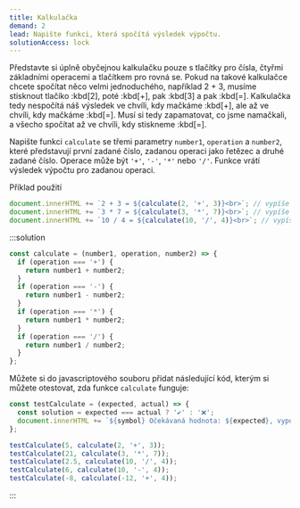 ```yaml
---
title: Kalkulačka
demand: 2
lead: Napište funkci, která spočítá výsledek výpočtu.
solutionAccess: lock
---
```


Představte si úplně obyčejnou kalkulačku pouze s tlačítky pro čísla, čtyřmi základními operacemi a tlačítkem pro rovná se. Pokud na takové kalkulačce chcete spočítat něco velmi jednoduchého, například 2 + 3, musíme stisknout tlačíko :kbd[2], poté :kbd[+], pak :kbd[3] a pak :kbd[=]. Kalkulačka tedy nespočítá náš výsledek ve chvíli, kdy mačkáme :kbd[+], ale až ve chvíli, kdy mačkáme :kbd[=]. Musí si tedy zapamatovat, co jsme namačkali, a všecho spočítat až ve chvíli, kdy stiskneme :kbd[=].

Napište funkci `calculate` se třemi parametry `number1`, `operation` a `number2`, které představují první zadané číslo, zadanou operaci jako řetězec a druhé zadané číslo. Operace může být `'+'`, `'-'`, `'*'` nebo `'/'`. Funkce vrátí výsledek výpočtu pro zadanou operaci.

Příklad použití

```js
document.innerHTML += `2 + 3 = ${calculate(2, '+', 3)}<br>`; // vypíše výsledek 5
document.innerHTML += `3 * 7 = ${calculate(3, '*', 7)}<br>`; // vypíše výsledek 21
document.innerHTML += `10 / 4 = ${calculate(10, '/', 4)}<br>`; // vypíše výsledek 2.5
```

:::solution

```js
const calculate = (number1, operation, number2) => {
  if (operation === '+') {
    return number1 + number2;
  }
  if (operation === '-') {
    return number1 - number2;
  }
  if (operation === '*') {
    return number1 * number2;
  }
  if (operation === '/') {
    return number1 / number2;
  }
};
```

Můžete si do javascriptového souboru přidat následující kód, kterým si můžete otestovat, zda funkce `calculate` funguje:

```js
const testCalculate = (expected, actual) => {
  const solution = expected === actual ? '✔' : '❌';
  document.innerHTML += `${symbol} Očekávaná hodnota: ${expected}, vypočtená hodnota: ${actual}<br>`;
};

testCalculate(5, calculate(2, '+', 3));
testCalculate(21, calculate(3, '*', 7));
testCalculate(2.5, calculate(10, '/', 4));
testCalculate(6, calculate(10, '-', 4));
testCalculate(-8, calculate(-12, '+', 4));
```

:::
